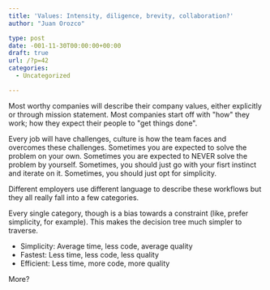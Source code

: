```yaml
---
title: 'Values: Intensity, diligence, brevity, collaboration?'
author: "Juan Orozco" 

type: post
date: -001-11-30T00:00:00+00:00
draft: true
url: /?p=42
categories:
  - Uncategorized

---
```

Most worthy companies will describe their company values, either explicitly or through mission statement. Most companies start off with "how" they work; how they expect their people to "get things done".

Every job will have challenges, culture is how the team faces and overcomes these challenges. Sometimes you are expected to solve the problem on your own. Sometimes you are expected to NEVER solve the problem by yourself. Sometimes, you should just go with your fisrt instinct and iterate on it. Sometimes, you should just opt for simplicity.

Different employers use different language to describe these workflows but they all really fall into a few categories.

Every single category, though is a bias towards a constraint (like, prefer simplicity, for example). This makes the decision tree much simpler to traverse.

  * Simplicity: Average time, less code, average quality
  * Fastest: Less time, less code, less quality
  * Efficient: Less time, more code, more quality

More?